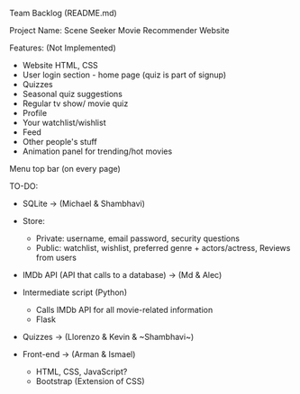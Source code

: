 Team Backlog (README.md)

Project Name: Scene Seeker
Movie Recommender Website

Features: (Not Implemented)
  - Website HTML, CSS
  - User login section  - home page (quiz is part of signup)
  - Quizzes
  - Seasonal quiz suggestions
  - Regular tv show/ movie quiz
  - Profile 
  - Your watchlist/wishlist
  - Feed 
  - Other people's stuff
  - Animation panel for trending/hot movies

Menu top bar (on every page) 

TO-DO:

  - SQLite -> (Michael & Shambhavi)
  - Store:
    - Private:  username, email password, security questions
    - Public: watchlist, wishlist, preferred genre + actors/actress, Reviews from users

  - IMDb API (API that calls to a database) -> (Md & Alec)
  - Intermediate script (Python)
    - Calls IMDb API for all movie-related information
    - Flask
   
  - Quizzes -> (Llorenzo & Kevin & ~Shambhavi~)
    
  - Front-end -> (Arman & Ismael)
    - HTML, CSS, JavaScript?
    - Bootstrap (Extension of CSS)

